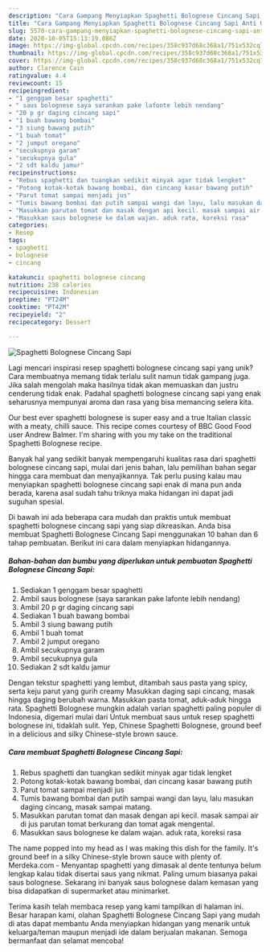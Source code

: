 ```yaml
---
description: "Cara Gampang Menyiapkan Spaghetti Bolognese Cincang Sapi Anti Gagal"
title: "Cara Gampang Menyiapkan Spaghetti Bolognese Cincang Sapi Anti Gagal"
slug: 5570-cara-gampang-menyiapkan-spaghetti-bolognese-cincang-sapi-anti-gagal
date: 2020-10-05T15:13:19.086Z
image: https://img-global.cpcdn.com/recipes/358c937d68c368a1/751x532cq70/spaghetti-bolognese-cincang-sapi-foto-resep-utama.jpg
thumbnail: https://img-global.cpcdn.com/recipes/358c937d68c368a1/751x532cq70/spaghetti-bolognese-cincang-sapi-foto-resep-utama.jpg
cover: https://img-global.cpcdn.com/recipes/358c937d68c368a1/751x532cq70/spaghetti-bolognese-cincang-sapi-foto-resep-utama.jpg
author: Clarence Cain
ratingvalue: 4.4
reviewcount: 15
recipeingredient:
- "1 genggam besar spaghetti"
- " saus bolognese saya sarankan pake lafonte lebih nendang"
- "20 p gr daging cincang sapi"
- "1 buah bawang bombai"
- "3 siung bawang putih"
- "1 buah tomat"
- "2 jumput oregano"
- "secukupnya garam"
- "secukupnya gula"
- "2 sdt kaldu jamur"
recipeinstructions:
- "Rebus spaghetti dan tuangkan sedikit minyak agar tidak lengket"
- "Potong kotak-kotak bawang bombai, dan cincang kasar bawang putih"
- "Parut tomat sampai menjadi jus"
- "Tumis bawang bombai dan putih sampai wangi dan layu, lalu masukan daging cincang, masak sampai matang."
- "Masukkan parutan tomat dan masak dengan api kecil. masak sampai air di jus parutan tomat berkurang dan tomat agak mengental."
- "Masukkan saus bolognese ke dalam wajan. aduk rata, koreksi rasa"
categories:
- Resep
tags:
- spaghetti
- bolognese
- cincang

katakunci: spaghetti bolognese cincang 
nutrition: 238 calories
recipecuisine: Indonesian
preptime: "PT24M"
cooktime: "PT42M"
recipeyield: "2"
recipecategory: Dessert

---
```



![Spaghetti Bolognese Cincang Sapi](https://img-global.cpcdn.com/recipes/358c937d68c368a1/751x532cq70/spaghetti-bolognese-cincang-sapi-foto-resep-utama.jpg)

Lagi mencari inspirasi resep spaghetti bolognese cincang sapi yang unik? Cara membuatnya memang tidak terlalu sulit namun tidak gampang juga. Jika salah mengolah maka hasilnya tidak akan memuaskan dan justru cenderung tidak enak. Padahal spaghetti bolognese cincang sapi yang enak seharusnya mempunyai aroma dan rasa yang bisa memancing selera kita.

Our best ever spaghetti bolognese is super easy and a true Italian classic with a meaty, chilli sauce. This recipe comes courtesy of BBC Good Food user Andrew Balmer. I&#39;m sharing with you my take on the traditional Spaghetti Bolognese recipe.

Banyak hal yang sedikit banyak mempengaruhi kualitas rasa dari spaghetti bolognese cincang sapi, mulai dari jenis bahan, lalu pemilihan bahan segar hingga cara membuat dan menyajikannya. Tak perlu pusing kalau mau menyiapkan spaghetti bolognese cincang sapi enak di mana pun anda berada, karena asal sudah tahu triknya maka hidangan ini dapat jadi suguhan spesial.


Di bawah ini ada beberapa cara mudah dan praktis untuk membuat spaghetti bolognese cincang sapi yang siap dikreasikan. Anda bisa membuat Spaghetti Bolognese Cincang Sapi menggunakan 10 bahan dan 6 tahap pembuatan. Berikut ini cara dalam menyiapkan hidangannya.

<!--inarticleads1-->

##### Bahan-bahan dan bumbu yang diperlukan untuk pembuatan Spaghetti Bolognese Cincang Sapi:

1. Sediakan 1 genggam besar spaghetti
1. Ambil  saus bolognese (saya sarankan pake lafonte lebih nendang)
1. Ambil 20 p gr daging cincang sapi
1. Sediakan 1 buah bawang bombai
1. Ambil 3 siung bawang putih
1. Ambil 1 buah tomat
1. Ambil 2 jumput oregano
1. Ambil secukupnya garam
1. Ambil secukupnya gula
1. Sediakan 2 sdt kaldu jamur


Dengan tekstur spaghetti yang lembut, ditambah saus pasta yang spicy, serta keju parut yang gurih creamy Masukkan daging sapi cincang, masak hingga daging berubah warna. Masukkan pasta tomat, aduk-aduk hingga rata. Spaghetti Bolognese mungkin adalah varian spaghetti paling populer di Indonesia, digemari mulai dari Untuk membuat saus untuk resep spaghetti bolognese ini, tidaklah sulit. Yep, Chinese Spaghetti Bolognese, ground beef in a delicious and silky Chinese-style brown sauce. 

<!--inarticleads2-->

##### Cara membuat Spaghetti Bolognese Cincang Sapi:

1. Rebus spaghetti dan tuangkan sedikit minyak agar tidak lengket
1. Potong kotak-kotak bawang bombai, dan cincang kasar bawang putih
1. Parut tomat sampai menjadi jus
1. Tumis bawang bombai dan putih sampai wangi dan layu, lalu masukan daging cincang, masak sampai matang.
1. Masukkan parutan tomat dan masak dengan api kecil. masak sampai air di jus parutan tomat berkurang dan tomat agak mengental.
1. Masukkan saus bolognese ke dalam wajan. aduk rata, koreksi rasa


The name popped into my head as I was making this dish for the family. It&#39;s ground beef in a silky Chinese-style brown sauce with plenty of. Merdeka.com - Menyantap spaghetti yang dimasak al dente tentunya belum lengkap kalau tidak disertai saus yang nikmat. Paling umum biasanya pakai saus bolognese. Sekarang ini banyak saus bolognese dalam kemasan yang bisa didapatkan di supermarket atau minimarket. 

Terima kasih telah membaca resep yang kami tampilkan di halaman ini. Besar harapan kami, olahan Spaghetti Bolognese Cincang Sapi yang mudah di atas dapat membantu Anda menyiapkan hidangan yang menarik untuk keluarga/teman maupun menjadi ide dalam berjualan makanan. Semoga bermanfaat dan selamat mencoba!
